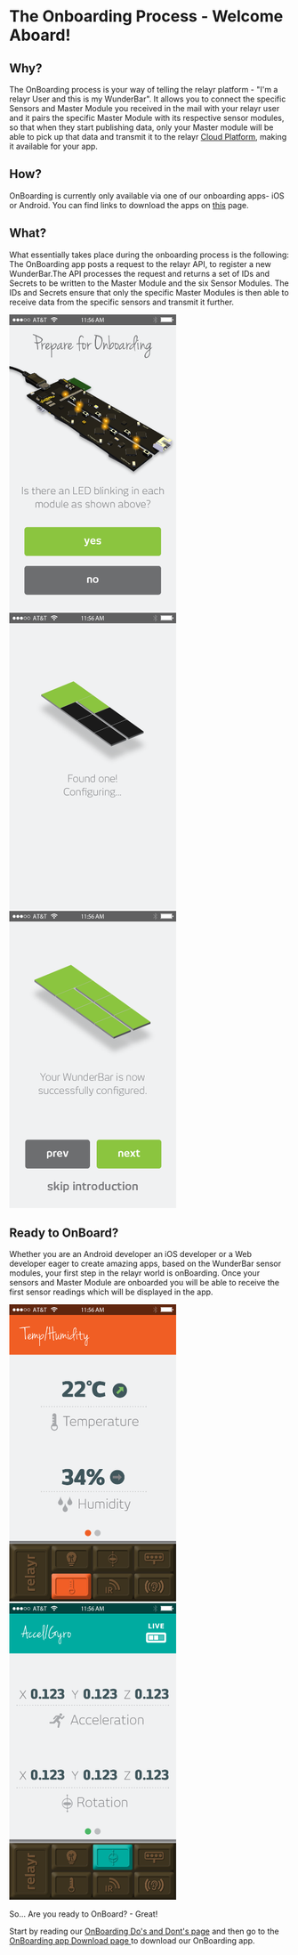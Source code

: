 # The Onboarding Process - Welcome Aboard!

## Why?

The OnBoarding process is your way of telling the relayr platform - "I'm a relayr User and this is my WunderBar". 
It allows you to connect the specific Sensors and Master Module you received in the mail with your relayr user and it pairs the specific Master Module with its respective sensor modules, so that when they start publishing data, only your Master module will be able to pick up that data and transmit it to the relayr <a href="https://developer.relayr.io/documents/Welcome/Platform" target="_blank">Cloud Platform</a>, making it  available for your app.
 
## How?

OnBoarding is currently only available via one of our onboarding apps- iOS or Android. You can find links to download the apps on <a href="https://developer.relayr.io/dashboard/onboarding" target="_blank">this</a> page.

## What?

What essentially takes place during the onboarding process is the following:
The OnBoarding app posts a request to the relayr API, to register a new WunderBar.The API processes the request and returns a set of IDs and Secrets to be written to the Master Module and the six Sensor Modules. The IDs and Secrets ensure that only the specific Master Modules is then able to receive data from the specific sensors and transmit it further. 

<div class="floatBox">
<img src="assets/1.png" width=300px></div>
<div class="floatBox">
<img src="assets/2.png" width=300px></div>
<div class="floatBox">
<img src="assets/3.png" width=300px></div>
 

## Ready to OnBoard?
Whether you are an Android developer an iOS developer or a Web developer eager to create amazing apps, based on the WunderBar sensor modules, your first step in the relayr world is  onBoarding. Once your sensors and Master Module are onboarded you will be able to receive the first sensor readings which will be displayed in the app. 

<div class="floatBox">
<img src="assets/5.png" width=300px></div>
<div class="floatBox"> 
<img src="assets/34.png" width=300px></div>  

So... Are you ready to OnBoard? - Great! 

Start by reading our <a href="https://developer.relayr.io/documents/Welcome/DosAndDonts"> OnBoarding Do's and Dont's page</a> and then go to the <a href="https://developer.relayr.io/dashboard/onboarding" target="_blank">OnBoarding app Download page </a> to download our OnBoarding app. 
